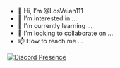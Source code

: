 - 👋 Hi, I’m @LosVeian111
- 👀 I’m interested in ...
- 🌱 I’m currently learning ...
- 💞️ I’m looking to collaborate on ...
- 📫 How to reach me ...

[![Discord Presence](https://lanyard-profile-readme.vercel.app/api/909043132203667497)](https://discord.com/users/909043132203667497)


<!---
LosVeian111/LosVeian111 is a ✨ special ✨ repository because its `README.md` (this file) appears on your GitHub profile.
You can click the Preview link to take a look at your changes.
--->
